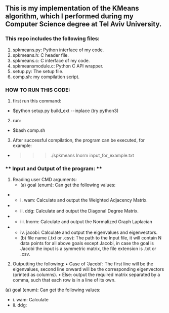 ## **This is my implementation of the KMeans algorithm, which I performed during my Computer Science degree at Tel Aviv University.**

### **This repo includes the following files:**
1. spkmeans.py: Python interface of my code.
2. spkmeans.h: C header file.
3. spkmeans.c: C interface of my code.
4. spkmeansmodule.c: Python C API wrapper.
5. setup.py: The setup file.
6. comp.sh: my compilation script.


### **HOW TO RUN THIS CODE:**
1. first run this command: 
* $python setup.py build_ext --inplace (try python3)
2. run:
* $bash comp.sh
3. After successful compilation, the program can be executed, for example:
* >>>./spkmeans lnorm input_for_example.txt

### ** Input and Output of the program: ** 
1. Reading user CMD arguments:
    - (a) goal (enum): Can get the following values:
- *   i. wam: Calculate and output the Weighted Adjacency Matrix.
- *   ii. ddg: Calculate and output the Diagonal Degree Matrix.
- *   iii. lnorm: Calculate and output the Normalized Graph Laplacian
- *   iv. jacobi: Calculate and output the eigenvalues and eigenvectors.
    - (b) file name (.txt or .csv): The path to the Input file, it will contain N data points for all above goals except Jacobi, in case the goal is Jacobi the input is a symmetric matrix, the file extension is .txt or .csv.

2. Outputting the following:
• Case of ’Jacobi’: The first line will be the eigenvalues, second line onward will be the corresponding eigenvectors (printed as columns).
• Else: output the required matrix separated by a comma, such that each row is in a line of its own.

(a) goal (enum): Can get the following values:
* i. wam: Calculate
* ii. ddg:
